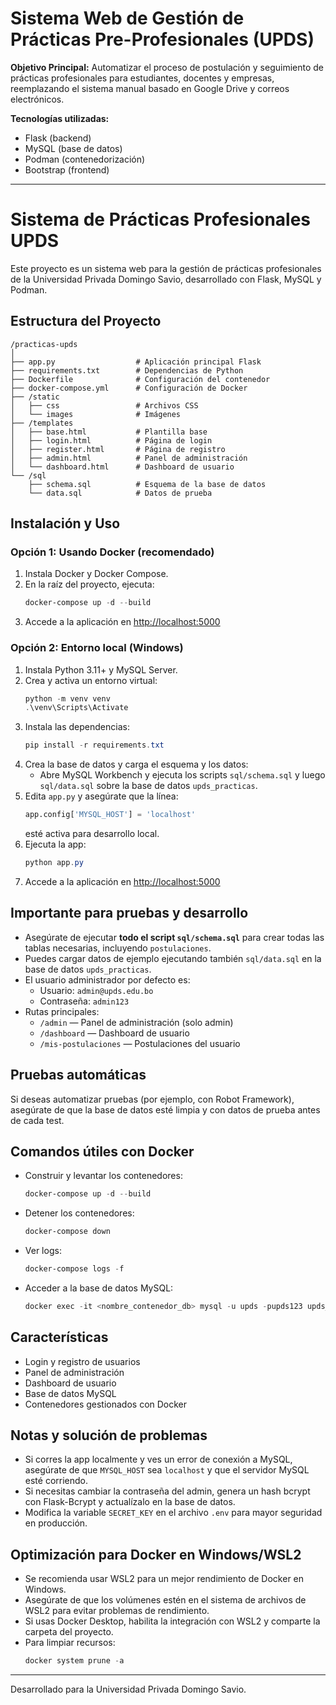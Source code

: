 # Sistema Web de Gestión de Prácticas Pre-Profesionales (UPDS)

**Objetivo Principal:**
Automatizar el proceso de postulación y seguimiento de prácticas profesionales para estudiantes, docentes y empresas, reemplazando el sistema manual basado en Google Drive y correos electrónicos.

**Tecnologías utilizadas:**
- Flask (backend)
- MySQL (base de datos)
- Podman (contenedorización)
- Bootstrap (frontend)

---

# Sistema de Prácticas Profesionales UPDS

Este proyecto es un sistema web para la gestión de prácticas profesionales de la Universidad Privada Domingo Savio, desarrollado con Flask, MySQL y Podman.

## Estructura del Proyecto

```
/practicas-upds
│
├── app.py                  # Aplicación principal Flask
├── requirements.txt        # Dependencias de Python
├── Dockerfile              # Configuración del contenedor
├── docker-compose.yml      # Configuración de Docker
├── /static
│   ├── css                 # Archivos CSS
│   └── images              # Imágenes
├── /templates
│   ├── base.html           # Plantilla base
│   ├── login.html          # Página de login
│   ├── register.html       # Página de registro
│   ├── admin.html          # Panel de administración
│   └── dashboard.html      # Dashboard de usuario
└── /sql
    ├── schema.sql          # Esquema de la base de datos
    └── data.sql            # Datos de prueba
```

## Instalación y Uso

### Opción 1: Usando Docker (recomendado)

1. Instala Docker y Docker Compose.
2. En la raíz del proyecto, ejecuta:
   ```powershell
   docker-compose up -d --build
   ```
3. Accede a la aplicación en [http://localhost:5000](http://localhost:5000)

### Opción 2: Entorno local (Windows)

1. Instala Python 3.11+ y MySQL Server.
2. Crea y activa un entorno virtual:
   ```powershell
   python -m venv venv
   .\venv\Scripts\Activate
   ```
3. Instala las dependencias:
   ```powershell
   pip install -r requirements.txt
   ```
4. Crea la base de datos y carga el esquema y los datos:
   - Abre MySQL Workbench y ejecuta los scripts `sql/schema.sql` y luego `sql/data.sql` sobre la base de datos `upds_practicas`.
5. Edita `app.py` y asegúrate que la línea:
   ```python
   app.config['MYSQL_HOST'] = 'localhost'
   ```
   esté activa para desarrollo local.
6. Ejecuta la app:
   ```powershell
   python app.py
   ```
7. Accede a la aplicación en [http://localhost:5000](http://localhost:5000)

## Importante para pruebas y desarrollo

- Asegúrate de ejecutar **todo el script `sql/schema.sql`** para crear todas las tablas necesarias, incluyendo `postulaciones`.
- Puedes cargar datos de ejemplo ejecutando también `sql/data.sql` en la base de datos `upds_practicas`.
- El usuario administrador por defecto es:
  - Usuario: `admin@upds.edu.bo`
  - Contraseña: `admin123`
- Rutas principales:
  - `/admin` — Panel de administración (solo admin)
  - `/dashboard` — Dashboard de usuario
  - `/mis-postulaciones` — Postulaciones del usuario

## Pruebas automáticas

Si deseas automatizar pruebas (por ejemplo, con Robot Framework), asegúrate de que la base de datos esté limpia y con datos de prueba antes de cada test.

## Comandos útiles con Docker

- Construir y levantar los contenedores:
  ```powershell
  docker-compose up -d --build
  ```
- Detener los contenedores:
  ```powershell
  docker-compose down
  ```
- Ver logs:
  ```powershell
  docker-compose logs -f
  ```
- Acceder a la base de datos MySQL:
  ```powershell
  docker exec -it <nombre_contenedor_db> mysql -u upds -pupds123 upds_practicas
  ```

## Características
- Login y registro de usuarios
- Panel de administración
- Dashboard de usuario
- Base de datos MySQL
- Contenedores gestionados con Docker

## Notas y solución de problemas
- Si corres la app localmente y ves un error de conexión a MySQL, asegúrate de que `MYSQL_HOST` sea `localhost` y que el servidor MySQL esté corriendo.
- Si necesitas cambiar la contraseña del admin, genera un hash bcrypt con Flask-Bcrypt y actualízalo en la base de datos.
- Modifica la variable `SECRET_KEY` en el archivo `.env` para mayor seguridad en producción.

## Optimización para Docker en Windows/WSL2
- Se recomienda usar WSL2 para un mejor rendimiento de Docker en Windows.
- Asegúrate de que los volúmenes estén en el sistema de archivos de WSL2 para evitar problemas de rendimiento.
- Si usas Docker Desktop, habilita la integración con WSL2 y comparte la carpeta del proyecto.
- Para limpiar recursos:
  ```powershell
  docker system prune -a
  ```

---
Desarrollado para la Universidad Privada Domingo Savio.
